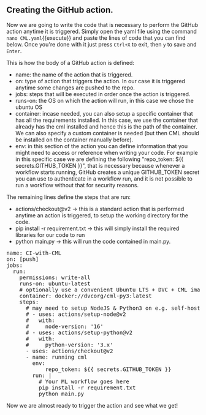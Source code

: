 ## Creating the GitHub action.

Now we are going to write the code that is necessary to perform the GitHub action anytime it is triggered.
Simply open the yaml file using the command `nano CML.yaml`{{execute}} and paste the lines of code that you can find below. Once you're done with it just press `Ctrl+X` to exit, then `y` to save and `Enter`.

This is how the body of a GitHub action is defined:
* name: the name of the action that is triggered.
* on: type of action that triggers the action. In our case it is triggered anytime some changes are pushed to the repo.
* jobs: steps that will be executed in order once the action is triggered.
* runs-on: the OS on which the action will run, in this case we chose the ubuntu OS
* container: incase needed, you can also setup a specific container that has all the requirements installed. In this case, we use the container that already has the cml installed and hence this is the path of the container. We can also specify a custom container is needed (but then CML should be installed on the container manually before).
* env: in this section of the action you can define information that you might need to access or reference when writing your code. For example in this specific case we are defining the following "repo_token: ${{ secrets.GITHUB_TOKEN }}", that is necessary because whenever a workflow starts running, GitHub creates a unique GITHUB_TOKEN secret you can use to authenticate in a workflow run, and it is not possible to run a workflow without that for security reasons. 

The remaining lines define the steps that are run:
* actions/checkout@v2 -> this is a standard action that is performed anytime an action is triggered, to setup the working directory for the code.
* pip install -r requirement.txt -> this will simply install the required libraries for our code to run
* python main.py -> this will run the code contained in main.py.

<pre class="file" data-filename="workflow.yml" data-target="prepend">
name: CI-with-CML
on: [push]
jobs:
  run:
    permissions: write-all
    runs-on: ubuntu-latest
    # optionally use a convenient Ubuntu LTS + DVC + CML image
    container: docker://dvcorg/cml-py3:latest
    steps:
      # may need to setup NodeJS & Python3 on e.g. self-hosted
      # - uses: actions/setup-node@v2
      #   with:
      #     node-version: '16'
      # - uses: actions/setup-python@v2
      #   with:
      #     python-version: '3.x'
      - uses: actions/checkout@v2
      - name: running cml
        env:
            repo_token: ${{ secrets.GITHUB_TOKEN }}
        run: |
          # Your ML workflow goes here
          pip install -r requirement.txt
          python main.py
</pre>

Now we are almost ready to trigger the action and see what we get!
